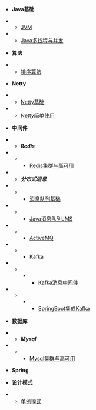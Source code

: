 * **Java基础**
* * [JVM](blog/java_base/jvm/jvm.md)
* * [Java多线程与并发](blog/java_base/java_thread/java_thread_1.md)

* **算法**
* * [排序算法](blog/algorithm/sort.md)

* **Netty**
* * [Netty基础](blog/Netty/netty_base.md)
* * [Netty简单使用](blog/Netty/netty_use_1.md)

* **中间件**
* * ***Redis***
* * * [Redis集群与高可用](blog/Middleware/redis/redis_1.md)

* * ***分布式消息***
* * * [消息队列基础](blog/Middleware/mq/mq_1.md)
* * * [Java消息队列JMS](blog/Middleware/mq/JMS_1.md)
* * * [ActiveMQ](blog/Middleware/mq/activemq_1.md)
* * * Kafka
* * * * [Kafka消息中间件](blog/Middleware/kafka/kafka_1.md)
* * * * [SpringBoot集成Kafka](blog/Middleware/kafka/kafka_2.md)

* **数据库**
* * ***Mysql***
* * * [Mysql集群与高可用](blog/database/mysql/mysql_1.md)

* **Spring**
 &nbsp;
* **设计模式**
* * [单例模式](blog/design_pattern/singleton.md)